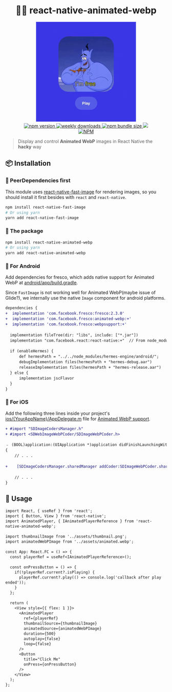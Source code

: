<h1 align="center">
  💃🏻 react-native-animated-webp
</h1>
<p align="center">
  <img alt="example animated player" src="./docs/images/example.gif" width="312px">
  <br />
  <a href="https://www.npmjs.org/package/react-native-animated-webp">
    <img alt="npm version" src="https://img.shields.io/npm/v/react-native-animated-webp.svg?style=flat-square" />
  </a>
  <a href="https://www.npmjs.org/package/react-native-animated-webp">
    <img alt="weekly downloads" src="https://img.shields.io/npm/dw/react-native-animated-webp.svg?style=flat-square" />
  </a>
  <a href="https://www.npmjs.org/package/react-native-animated-webp">
    <img alt="npm bundle size" src="https://img.shields.io/bundlephobia/minzip/react-native-animated-webp.svg?style=flat-square" />
  </a>
  <a href="./LICENSE">
    <img alit="license" src="https://img.shields.io/badge/license-MIT-blue.svg?style=flat-square" />
  </a>
  <br />
  <a href="https://nodei.co/npm/react-native-animated-webp/">
    <img alt="NPM" src="https://nodei.co/npm/react-native-animated-webp.png" />
  </a>
</p>

> Display and control **Animated WebP** images in React Native the **hacky** way

## 📦 Installation

### 👋 PeerDependencies first
This module uses [react-native-fast-image](https://github.com/DylanVann/react-native-fast-image) for rendering images, so you should install it first besides with `react` and `react-native`.

```bash
npm install react-native-fast-image
# Or using yarn
yarn add react-native-fast-image
```

### 🙌 The package

```bash
npm install react-native-animated-webp
# Or using yarn
yarn add react-native-animated-webp
```

### 🍭 For Android
Add dependencies for fresco, which adds native support for Animated WebP at [android/app/build.gradle](./example/android/app/build.gradle).

Since `FastImage` is not working well for Animated WebP(maybe issue of Glide?), we internally use the native `Image` component for android platforms.

```diff
dependencies {
+  implementation 'com.facebook.fresco:fresco:2.3.0'
+  implementation 'com.facebook.fresco:animated-webp:+'
+  implementation 'com.facebook.fresco:webpsupport:+'

  implementation fileTree(dir: "libs", include: ["*.jar"])
  implementation "com.facebook.react:react-native:+"  // From node_modules

  if (enableHermes) {
      def hermesPath = "../../node_modules/hermes-engine/android/";
      debugImplementation files(hermesPath + "hermes-debug.aar")
      releaseImplementation files(hermesPath + "hermes-release.aar")
  } else {
      implementation jscFlavor
  }
}
```

###  For iOS
Add the following three lines inside your project's [ios/{YourAppName}/AppDelegate.m](./example/ios/example/AppDelegate.m) file for [Animated WebP support](https://github.com/DylanVann/react-native-fast-image/issues/522).

```diff
+ #import "SDImageCodersManager.h"
+ #import <SDWebImageWebPCoder/SDImageWebPCoder.h>

﹣ (BOOL)application:(UIApplication *)application didFinishLaunchingWithOptions:(NSDictionary *)launchOptions
{
    // . . .

+    [SDImageCodersManager.sharedManager addCoder:SDImageWebPCoder.sharedCoder];

    // . . .
}
```

## 🥁 Usage

```tsx
import React, { useRef } from 'react';
import { Button, View } from 'react-native';
import AnimatedPlayer, { IAnimatedPlayerReference } from 'react-native-animated-webp';

import thumbnailImage from '../assets/thumbnail.png';
import animatedWebPImage from '../assets/animated.webp';

const App: React.FC = () => {
  const playerRef = useRef<IAnimatedPlayerReference>();

  const onPressButton = () => {
    if(!playerRef.current?.isPlaying) {
      playerRef.current?.play(() => console.log('callback after play ended'));
    }
  };

  return (
    <View style={{ flex: 1 }}>
      <AnimatedPlayer
        ref={playerRef}
        thumbnailSource={thumbnailImage}
        animatedSource={animatedWebPImage}
        duration={500}
        autoplay={false}
        loop={false}
      />
      <Button
        title="Click Me"
        onPress={onPressButton}
      />
    </View>
  );
};
```
